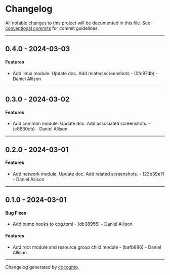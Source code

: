 # Changelog
All notable changes to this project will be documented in this file. See [conventional commits](https://www.conventionalcommits.org/) for commit guidelines.

- - -
## 0.4.0 - 2024-03-03
#### Features
- Add linux module. Update doc. Add related screenshots - (0fc87db) - Daniel Allison

- - -

## 0.3.0 - 2024-03-02
#### Features
- Add common module. Update doc. Add associated screenshots. - (c8830cb) - Daniel Allison

- - -

## 0.2.0 - 2024-03-01
#### Features
- Add network module. Update doc. Add related screenshots. - (23b39e7) - Daniel Allison

- - -

## 0.1.0 - 2024-03-01
#### Bug Fixes
- Add bump hooks to cog.toml - (db38955) - Daniel Allison
#### Features
- Add root module and resource group child module - (bafb886) - Daniel Allison

- - -

Changelog generated by [cocogitto](https://github.com/cocogitto/cocogitto).